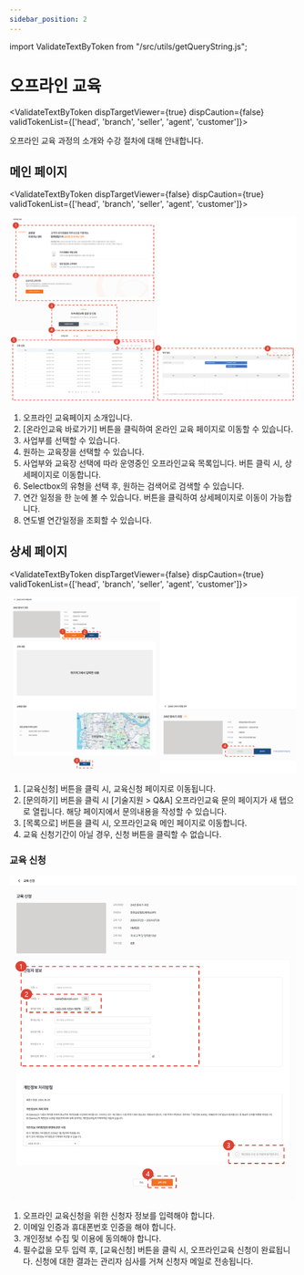 ```yaml
---
sidebar_position: 2
---
```


import ValidateTextByToken from "/src/utils/getQueryString.js";

# 오프라인 교육

<ValidateTextByToken dispTargetViewer={true} dispCaution={false} validTokenList={['head', 'branch', 'seller', 'agent', 'customer']}>

오프라인 교육 과정의 소개와 수강 절차에 대해 안내합니다.

</ValidateTextByToken>

## 메인 페이지

<ValidateTextByToken dispTargetViewer={false} dispCaution={true} validTokenList={['head', 'branch', 'seller', 'agent', 'customer']}>

![006](./img/006.png)

1. 오프라인 교육페이지 소개입니다. 
1. [온라인교육 바로가기] 버튼을 클릭하여 온라인 교육 페이지로 이동할 수 있습니다. 
1. 사업부를 선택할 수 있습니다.
1. 원하는 교육장을 선택할 수 있습니다.
1. 사업부와 교육장 선택에 따라 운영중인 오프라인교육 목록입니다. 버튼 클릭 시, 상세페이지로 이동합니다. 
1. Selectbox의 유형을 선택 후, 원하는 검색어로 검색할 수 있습니다.
1. 연간 일정을 한 눈에 볼 수 있습니다. 버튼을 클릭하여 상세페이지로 이동이 가능합니다. 
1. 연도별 연간일정을 조회할 수 있습니다. 

</ValidateTextByToken>

## 상세 페이지

<ValidateTextByToken dispTargetViewer={false} dispCaution={true} validTokenList={['head', 'branch', 'seller', 'agent', 'customer']}>

![007](./img/007.png)

1. [교육신청] 버튼을 클릭 시, 교육신청 페이지로 이동됩니다. 
1. [문의하기] 버튼을 클릭 시 [기술지원 > Q&A] 오프라인교육 문의 페이지가 새 탭으로 열립니다. 해당 페이지에서 문의내용을 작성할 수 있습니다.
1. [목록으로] 버튼을 클릭 시, 오프라인교육 메인 페이지로 이동합니다. 
1. 교육 신청기간이 아닐 경우, 신청 버튼을 클릭할 수 없습니다. 

### 교육 신청

![008](./img/008.png)

1. 오프라인 교육신청을 위한 신청자 정보를 입력해야 합니다.
1. 이메일 인증과 휴대폰번호 인증을 해야 합니다.
1. 개인정보 수집 및 이용에 동의해야 합니다.
1. 필수값을 모두 입력 후, [교육신청] 버튼을 클릭 시, 오프라인교육 신청이 완료됩니다. 신청에 대한 결과는 관리자 심사를 거쳐 신청자 메일로 전송됩니다. 

</ValidateTextByToken>